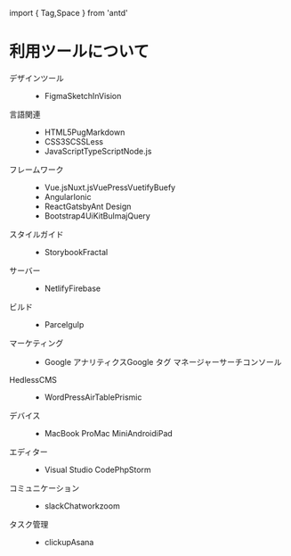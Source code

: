import { Tag,Space } from 'antd'

# 利用ツールについて

<Space direction="vertical" size={16}>

<dl class="box-label">
    <dt>デザインツール</dt>
    <dd>
        <ul>
            <li><Tag color="#1666f8">Figma</Tag><Tag>Sketch</Tag><Tag>InVision</Tag></li>
        </ul>
    </dd>
</dl>
<dl class="box-label">
    <dt>言語関連</dt>
    <dd>
        <ul>
            <li><Tag color="#1666f8">HTML5</Tag><Tag>Pug</Tag><Tag>Markdown</Tag></li>
            <li><Tag>CSS3</Tag><Tag color="#1666f8">SCSS</Tag><Tag>Less</Tag></li>
            <li><Tag>JavaScript</Tag><Tag color="#1666f8">TypeScript</Tag><Tag>Node.js</Tag></li>
    </ul>
    </dd>
</dl>
<dl class="box-label">
    <dt>フレームワーク</dt>
    <dd>
        <ul>
            <li><Tag>Vue.js</Tag><Tag color="#1666f8">Nuxt.js</Tag><Tag>VuePress</Tag><Tag color="#1666f8">Vuetify</Tag><Tag>Buefy</Tag></li>
            <li><Tag color="#1666f8">Angular</Tag><Tag color="#1666f8">Ionic</Tag></li>
            <li><Tag>React</Tag><Tag color="#1666f8">Gatsby</Tag><Tag color="#1666f8">Ant Design</Tag></li>
            <li><Tag>Bootstrap4</Tag><Tag color="#1666f8">UiKit</Tag><Tag>Bulma</Tag><Tag>jQuery</Tag></li>
        </ul>
    </dd>
</dl>
<dl class="box-label">
    <dt>スタイルガイド</dt>
    <dd>
        <ul>
          <li><Tag color="#1666f8">Storybook</Tag><Tag>Fractal</Tag></li>
        </ul>
    </dd>
</dl>

<dl class="box-label">
    <dt>サーバー</dt>
    <dd>
        <ul>
          <li><Tag color="#1666f8">Netlify</Tag><Tag>Firebase</Tag></li>
        </ul>
    </dd>
</dl>

<dl class="box-label">
    <dt>ビルド</dt>
    <dd>
        <ul>
          <li><Tag color="#1666f8">Parcel</Tag><Tag>gulp</Tag></li>
        </ul>
    </dd>
</dl>
<dl class="box-label">
    <dt>マーケティング</dt>
    <dd>
        <ul>
          <li><Tag color="#1666f8">Google アナリティクス</Tag><Tag color="#1666f8">Google タグ マネージャー</Tag><Tag>サーチコンソール</Tag></li>
        </ul>
    </dd>
</dl>
<dl class="box-label">
    <dt>HedlessCMS</dt>
    <dd>
        <ul>
          <li><Tag>WordPress</Tag><Tag color="#1666f8">AirTable</Tag><Tag color="#1666f8">Prismic</Tag></li>
        </ul>
    </dd>
</dl>
<dl class="box-label">
    <dt>デバイス</dt>
    <dd>
        <ul>
          <li><Tag color="#1666f8">MacBook Pro</Tag><Tag>Mac Mini</Tag><Tag color="#1666f8">Android</Tag><Tag>iPad</Tag></li>
        </ul>
    </dd>
</dl>
<dl class="box-label">
    <dt>エディター</dt>
    <dd>
        <ul>
          <li><Tag color="#1666f8">Visual Studio Code</Tag><Tag>PhpStorm</Tag></li>
        </ul>
    </dd>
</dl>
<dl class="box-label">
    <dt>コミュニケーション</dt>
    <dd>
        <ul>
          <li><Tag color="#1666f8">slack</Tag><Tag>Chatwork</Tag><Tag color="#1666f8">zoom</Tag></li>
        </ul>
    </dd>
</dl>
<dl class="box-label">
    <dt>タスク管理</dt>
    <dd>
        <ul>
          <li><Tag color="#1666f8">clickup</Tag><Tag>Asana</Tag></li>
        </ul>
    </dd>
</dl>
</Space>
